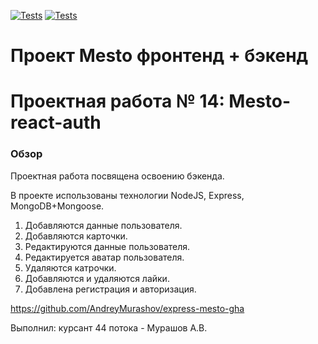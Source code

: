 [![Tests](https://github.com/AndreyMurashov/express-mesto-gha/actions/workflows/tests-13-sprint.yml/badge.svg)](https://github.com/AndreyMurashov/express-mesto-gha/actions/workflows/tests-13-sprint.yml) [![Tests](https://github.com/AndreyMurashov/express-mesto-gha/actions/workflows/tests-14-sprint.yml/badge.svg)](https://github.com/AndreyMurashov/express-mesto-gha/actions/workflows/tests-14-sprint.yml)
# Проект Mesto фронтенд + бэкенд

# Проектная работа № 14: Mesto-react-auth

### Обзор

Проектная работа посвящена освоению бэкенда.


В проекте использованы технологии NodeJS, Express, MongoDB+Mongoose.
1. Добавляются данные пользователя.
2. Добавляются карточки.
3. Редактируются данные пользователя.
4. Редактируется аватар пользователя.
5. Удаляются катрочки.
6. Добавляются и удаляются лайки.
7. Добавлена регистрация и авторизация.

https://github.com/AndreyMurashov/express-mesto-gha

Выполнил: курсант 44 потока - Мурашов А.В.
